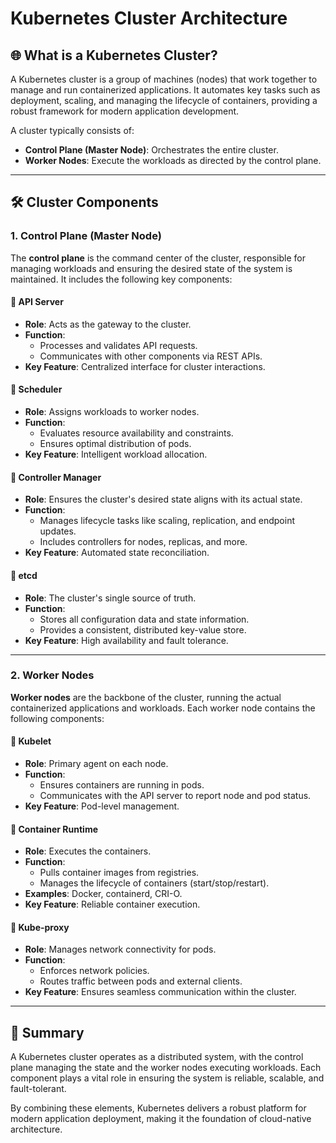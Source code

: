 # Kubernetes Cluster Architecture

## 🌐 What is a Kubernetes Cluster?

A Kubernetes cluster is a group of machines (nodes) that work together to manage and run containerized applications. It automates key tasks such as deployment, scaling, and managing the lifecycle of containers, providing a robust framework for modern application development.

A cluster typically consists of:
- **Control Plane (Master Node)**: Orchestrates the entire cluster.
- **Worker Nodes**: Execute the workloads as directed by the control plane.

---

## 🛠 Cluster Components

### 1. Control Plane (Master Node)

The **control plane** is the command center of the cluster, responsible for managing workloads and ensuring the desired state of the system is maintained. It includes the following key components:

#### 📌 API Server
- **Role**: Acts as the gateway to the cluster.
- **Function**: 
  - Processes and validates API requests.
  - Communicates with other components via REST APIs.
- **Key Feature**: Centralized interface for cluster interactions.

#### 📌 Scheduler
- **Role**: Assigns workloads to worker nodes.
- **Function**:
  - Evaluates resource availability and constraints.
  - Ensures optimal distribution of pods.
- **Key Feature**: Intelligent workload allocation.

#### 📌 Controller Manager
- **Role**: Ensures the cluster's desired state aligns with its actual state.
- **Function**:
  - Manages lifecycle tasks like scaling, replication, and endpoint updates.
  - Includes controllers for nodes, replicas, and more.
- **Key Feature**: Automated state reconciliation.

#### 📌 etcd
- **Role**: The cluster's single source of truth.
- **Function**:
  - Stores all configuration data and state information.
  - Provides a consistent, distributed key-value store.
- **Key Feature**: High availability and fault tolerance.

---

### 2. Worker Nodes

**Worker nodes** are the backbone of the cluster, running the actual containerized applications and workloads. Each worker node contains the following components:

#### 📌 Kubelet
- **Role**: Primary agent on each node.
- **Function**:
  - Ensures containers are running in pods.
  - Communicates with the API server to report node and pod status.
- **Key Feature**: Pod-level management.

#### 📌 Container Runtime
- **Role**: Executes the containers.
- **Function**:
  - Pulls container images from registries.
  - Manages the lifecycle of containers (start/stop/restart).
- **Examples**: Docker, containerd, CRI-O.
- **Key Feature**: Reliable container execution.

#### 📌 Kube-proxy
- **Role**: Manages network connectivity for pods.
- **Function**:
  - Enforces network policies.
  - Routes traffic between pods and external clients.
- **Key Feature**: Ensures seamless communication within the cluster.

---

## 🎯 Summary

A Kubernetes cluster operates as a distributed system, with the control plane managing the state and the worker nodes executing workloads. Each component plays a vital role in ensuring the system is reliable, scalable, and fault-tolerant.

By combining these elements, Kubernetes delivers a robust platform for modern application deployment, making it the foundation of cloud-native architecture.
